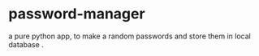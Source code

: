 # password-manager
a pure python app, to make a random passwords and store them in local database .
